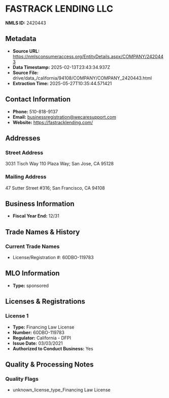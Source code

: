 # FASTRACK LENDING LLC

**NMLS ID:** 2420443

## Metadata
- **Source URL:** https://nmlsconsumeraccess.org/EntityDetails.aspx/COMPANY/2420443
- **Data Timestamp:** 2025-02-13T23:43:34.937Z
- **Source File:** drive/data_/california/94108/COMPANY/COMPANY_2420443.html
- **Extraction Time:** 2025-05-27T10:35:44.571421

## Contact Information
- **Phone:** 510-818-9137
- **Email:** businessregistration@wecaresupport.com
- **Website:** https://fastracklending.com/

## Addresses
### Street Address
3031 Tisch Way 110 Plaza Way; San Jose, CA 95128

### Mailing Address
47 Sutter Street #316; San Francisco, CA 94108

## Business Information
- **Fiscal Year End:** 12/31

## Trade Names & History
### Current Trade Names
- License/Registration #: 60DBO-119783

## MLO Information
- **Type:** sponsored

## Licenses & Registrations

### License 1
- **Type:** Financing Law License
- **Number:** 60DBO-119783
- **Regulator:** California - DFPI
- **Issue Date:** 03/03/2021
- **Authorized to Conduct Business:** Yes

## Quality & Processing Notes
### Quality Flags
- unknown_license_type_Financing Law License
